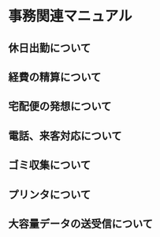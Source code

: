 # 事務関連マニュアル 

## 休日出勤について 

## 経費の精算について 

## 宅配便の発想について 

## 電話、来客対応について

## ゴミ収集について 

## プリンタについて

## 大容量データの送受信について
